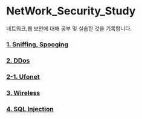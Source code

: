 # NetWork_Security_Study
네트워크,웹 보안에 대해 공부 및 실습한 것을 기록합니다.


### [1. Sniffing, Spooging](https://github.com/UNGGU0704/NetWork_Security_Study/blob/main/Sniffing%2CSpoofing/ARP%20Spoofing%20%EC%8B%A4%EC%8A%B5.md) 

### [2. DDos](https://github.com/UNGGU0704/NetWork_Security_Study/blob/main/ddos/DDos.md)
  ### [2-1. Ufonet](https://github.com/UNGGU0704/NetWork_Security_Study/blob/main/ddos/ufonet.md)

### [3. Wireless](https://github.com/UNGGU0704/NetWork_Security_Study/blob/c9981f15cc02dbcae4edb4af93421c404435b843/Wireless%20Security/%E1%84%86%E1%85%AE%E1%84%89%E1%85%A5%E1%86%AB%20%E1%84%85%E1%85%A2%E1%86%AB%20%E1%84%87%E1%85%A9%E1%84%8B%E1%85%A1%E1%86%AB.md)

### [4. SQL Injection](https://github.com/UNGGU0704/network-security-study/blob/main/SQL%20Injection/SQL%20Injection.md)
